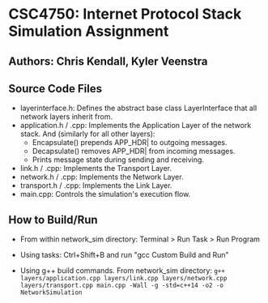 # CSC4750: Internet Protocol Stack Simulation Assignment

## Authors: Chris Kendall, Kyler Veenstra

## Source Code Files

- layerinterface.h: Defines the abstract base class LayerInterface that all network layers inherit from.
- application.h / .cpp: Implements the Application Layer of the network stack. And (similarly for all other layers):
  - Encapsulate() prepends APP_HDR| to outgoing messages.
  - Decapsulate() removes APP_HDR| from incoming messages.
  - Prints message state during sending and receiving.
- link.h / .cpp: Implements the Transport Layer.
- network.h / .cpp: Implements the Network Layer.
- transport.h / .cpp: Implements the Link Layer.
- main.cpp: Controls the simulation's execution flow.

## How to Build/Run

- From within network_sim directory: Terminal > Run Task > Run Program

- Using tasks: Ctrl+Shift+B and run "gcc Custom Build and Run"

- Using g++ build commands.
From network_sim directory:
`g++ layers/application.cpp layers/link.cpp layers/network.cpp layers/transport.cpp main.cpp -Wall -g -std=c++14 -o2 -o NetworkSimulation`